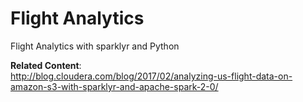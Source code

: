 # Flight Analytics
Flight Analytics with sparklyr and Python

<b>Related Content</b>:<br>
http://blog.cloudera.com/blog/2017/02/analyzing-us-flight-data-on-amazon-s3-with-sparklyr-and-apache-spark-2-0/
